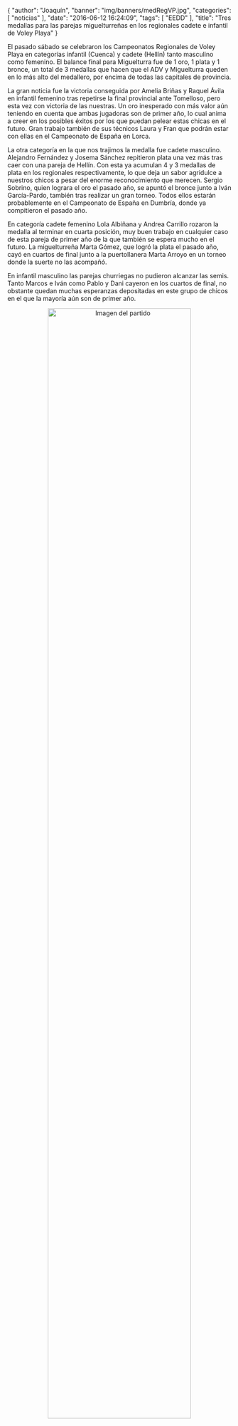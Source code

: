 {
  "author": "Joaquín", 
  "banner": "img/banners/medRegVP.jpg", 
  "categories": [
    "noticias"
  ], 
  "date": "2016-06-12 16:24:09", 
  "tags": [
    "EEDD"
  ], 
  "title": "Tres medallas para las parejas miguelturreñas en los regionales cadete e infantil de Voley Playa"
}

El pasado sábado se celebraron los Campeonatos Regionales de Voley Playa en categorías infantil (Cuenca) y cadete (Hellín) tanto masculino como femenino. El balance final para Miguelturra fue de 1 oro, 1 plata y 1 bronce, un total de 3 medallas que hacen que el ADV y Miguelturra queden en lo más alto del medallero, por encima de todas las capitales de provincia.

La gran noticia fue la victoria conseguida por Amelia Briñas y Raquel Ávila en infantil femenino tras repetirse la final provincial ante Tomelloso, pero esta vez con victoria de las nuestras. Un oro inesperado con más valor aún teniendo en cuenta que ambas jugadoras son de primer año, lo cual anima a creer en los posibles éxitos por los que puedan pelear estas chicas en el futuro. Gran trabajo también de sus técnicos Laura y Fran que podrán estar con ellas en el Campeonato de España en Lorca.

La otra categoría en la que nos trajimos la medalla fue cadete masculino. Alejandro Fernández y Josema Sánchez repitieron plata una vez más tras caer con una pareja de Hellín. Con esta ya acumulan 4 y 3 medallas de plata en los regionales respectivamente, lo que deja un sabor agridulce a nuestros chicos a pesar del enorme reconocimiento que merecen. Sergio Sobrino, quien lograra el oro el pasado año, se apuntó el bronce junto a Iván García-Pardo, también tras realizar un gran torneo. Todos ellos estarán probablemente en el Campeonato de España en Dumbría, donde ya compitieron el pasado año.

En categoría cadete femenino Lola Albiñana y Andrea Carrillo rozaron la medalla al terminar en cuarta posición, muy buen trabajo en cualquier caso de esta pareja de primer año de la que también se espera mucho en el futuro. La miguelturreña Marta Gómez, que logró la plata el pasado año, cayó en cuartos de final junto a la puertollanera Marta Arroyo en un torneo donde la suerte no las acompañó.

En infantil masculino las parejas churriegas no pudieron alcanzar las semis. Tanto Marcos e Iván como Pablo y Dani cayeron en los cuartos de final, no obstante quedan muchas esperanzas depositadas en este grupo de chicos en el que la mayoría aún son de primer año.

<center>
<a target="_new" href="http://www.advmiguelturra.org/img/banners/medRegVP.jpg"> 
<img alt="Imagen del partido" width="80%" align="center" src="http://www.advmiguelturra.org/img/banners/medRegVP.jpg"/> </a> </center> 

